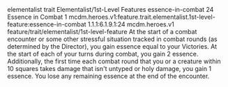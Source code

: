 <ability>
  <metadata>
    <class>elementalist</class>
    <feature_type>trait</feature_type>
    <file_dpath>Elementalist/1st-Level Features</file_dpath>
    <item_id>essence-in-combat</item_id>
    <item_index>24</item_index>
    <item_name>Essence in Combat</item_name>
    <level>1</level>
    <scc>mcdm.heroes.v1:feature.trait.elementalist.1st-level-feature:essence-in-combat</scc>
    <scdc>1.1.1:6.1.9.1:24</scdc>
    <source>mcdm.heroes.v1</source>
    <type>feature/trait/elementalist/1st-level-feature</type>
  </metadata>
  <effects>
    <effect type="mundane">At the start of a combat encounter or some other stressful situation tracked in combat rounds (as determined by the Director), you gain essence equal to your Victories. At the start of each of your turns during combat, you gain 2 essence.
Additionally, the first time each combat round that you or a creature within 10 squares takes damage that isn&apos;t untyped or holy damage, you gain 1 essence.
You lose any remaining essence at the end of the encounter.</effect>
  </effects>
</ability>
